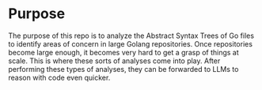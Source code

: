 # Purpose

The purpose of this repo is to analyze the Abstract Syntax Trees
of Go files to identify areas of concern in large Golang repositories.
Once repositories become large enough, it becomes very hard to get a grasp of
things at scale. This is where these sorts of analyses come into
play. After performing these types of analyses, they can be forwarded
to LLMs to reason with code even quicker.
